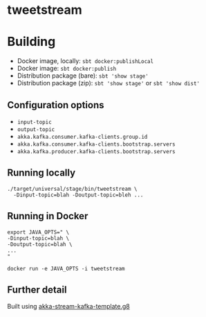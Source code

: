 # tweetstream

# Building

* Docker image, locally: `sbt docker:publishLocal`
* Docker image: `sbt docker:publish`
* Distribution package (bare): `sbt 'show stage'`
* Distribution package (zip): `sbt 'show stage'` or `sbt 'show dist'`

## Configuration options

* `input-topic`
* `output-topic`
* `akka.kafka.consumer.kafka-clients.group.id`
* `akka.kafka.consumer.kafka-clients.bootstrap.servers`
* `akka.kafka.producer.kafka-clients.bootstrap.servers`

## Running locally

```
./target/universal/stage/bin/tweetstream \
  -Dinput-topic=blah -Doutput-topic=bleh ...
```

## Running in Docker

```
export JAVA_OPTS=" \
-Dinput-topic=blah \
-Doutput-topic=blah \
...
"

docker run -e JAVA_OPTS -i tweetstream
```

## Further detail

Built using [akka-stream-kafka-template.g8](https://github.com/ScalaWilliam/akka-stream-kafka-template.g8)
